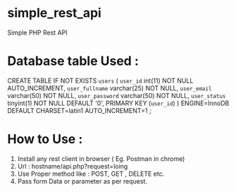 # simple_rest_api
Simple PHP Rest API

# Database table Used : 

  CREATE TABLE IF NOT EXISTS `users` (
  `user_id` int(11) NOT NULL AUTO_INCREMENT,
  `user_fullname` varchar(25) NOT NULL,
  `user_email` varchar(50) NOT NULL,
  `user_password` varchar(50) NOT NULL,
  `user_status` tinyint(1) NOT NULL DEFAULT '0',
  PRIMARY KEY (`user_id`)
  ) ENGINE=InnoDB DEFAULT CHARSET=latin1 AUTO_INCREMENT=1 ;

# How to Use :

1. Install any rest client in browser ( Eg. Postman in chrome)
2. Url : hostname/api.php?request=loing
3. Use Proper method like : POST, GET , DELETE etc.
4. Pass form Data or parameter as per request.
  